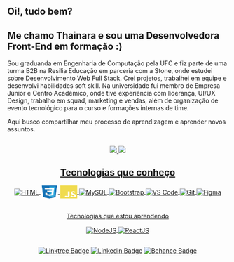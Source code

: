 ## Oi!, tudo bem?
## Me chamo Thainara e sou uma Desenvolvedora Front-End em formação :)

Sou graduanda em Engenharia de Computação pela UFC e fiz parte de uma turma B2B na Resilia Educação em parceria com a Stone, onde estudei sobre Desenvolvimento Web Full Stack. Crei projetos, trabalhei em equipe e desenvolvi habilidades soft skill. Na universidade fui membro de Empresa Júnior e Centro Acadêmico, onde tive experiência com liderança, UI/UX Design, trabalho em squad, marketing e vendas, além de organização de evento tecnológico para o curso e formações internas de time.

Aqui busco compartilhar meu processo de aprendizagem e aprender novos assuntos.

##

<div align="center">
  <a href="https://github.com/thainarapenha">
  <img height="160em" src="https://github-readme-stats.vercel.app/api?username=thainarapenha&show_icons=true&theme=dark&include_all_commits=true&count_private=true"/>
  <img height="160em" src="https://github-readme-stats.vercel.app/api/top-langs/?username=thainarapenha&layout=compact&langs_count=7&theme=dark"/>
  
  <h2>Tecnologias que conheço</h2>
  <div>
    <img align="center" alt="HTML" height="30" width="40" src="https://cdn.jsdelivr.net/gh/devicons/devicon/icons/html5/html5-original.svg">
    <img align="center" alt="CSS" height="30" width="40" src="https://raw.githubusercontent.com/devicons/devicon/master/icons/css3/css3-original.svg">
    <img align="center" alt="JavaScript" height="30" width="40" src="https://raw.githubusercontent.com/devicons/devicon/master/icons/javascript/javascript-plain.svg">
    <img align="center" alt="MySQL" height="30" width="40" src="https://cdn.jsdelivr.net/gh/devicons/devicon/icons/mysql/mysql-original.svg">
    <img align="center" alt="Bootstrap" height="30" width="40" src="https://cdn.jsdelivr.net/gh/devicons/devicon/icons/bootstrap/bootstrap-original.svg">
    <img align="center" alt="VS Code" height="30" width="40" src="https://cdn.jsdelivr.net/gh/devicons/devicon/icons/vscode/vscode-original.svg">
    <img align="center" alt="Git" height="30" width="40" src="https://cdn.jsdelivr.net/gh/devicons/devicon/icons/git/git-original.svg">
    <img align="center" alt="Figma" height="30" width="40" src="https://cdn.jsdelivr.net/gh/devicons/devicon/icons/figma/figma-original.svg">
    
          
  </div><br>

  Tecnologias que estou aprendendo
  <div>
    <img align="center" alt="NodeJS" height="30" width="40" src="https://cdn.jsdelivr.net/gh/devicons/devicon/icons/nodejs/nodejs-original.svg">
    <img align="center" alt="ReactJS" height="30" width="40" src="https://cdn.jsdelivr.net/gh/devicons/devicon/icons/react/react-original.svg">     
  </div>
  
  ##
  
  [![Linktree Badge](https://img.shields.io/badge/linktree-39E09B?style=for-the-badge&logo=linktree&logoColor=white&link=https://linktr.ee/thainarapenha)](https://linktr.ee/thainarapenha)
    [![Linkedin Badge](https://img.shields.io/badge/-LinkedIn-%230077B5?style=for-the-badge&logo=linkedin&logoColor=white&link=https://www.linkedin.com/in/thainarapenha/)](https://www.linkedin.com/in/thainarapenha)
    [![Behance Badge](https://img.shields.io/badge/Behance-0054F7?style=for-the-badge&logo=behance&logoColor=white&link=https://www.behance.net/thainarapenha/)](https://www.behance.net/thainarapenha)
</div>


